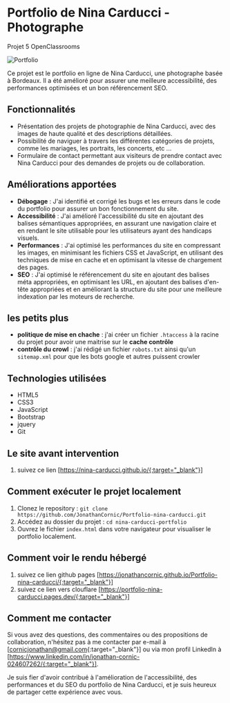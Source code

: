 # Portfolio de Nina Carducci - Photographe
Projet 5 OpenClassrooms

![Portfolio](https://img.shields.io/badge/Portfolio-Nina%20Carducci-orange)

Ce projet est le portfolio en ligne de Nina Carducci, une photographe basée à Bordeaux. Il a été amélioré pour assurer une meilleure accessibilité, des performances optimisées et un bon référencement SEO.

## Fonctionnalités

- Présentation des projets de photographie de Nina Carducci, avec des images de haute qualité et des descriptions détaillées.
- Possibilité de naviguer à travers les différentes catégories de projets, comme les mariages, les portraits, les  concerts, etc ...
- Formulaire de contact permettant aux visiteurs de prendre contact avec Nina Carducci pour des demandes de projets ou de collaboration.

## Améliorations apportées

- **Débogage** : J'ai identifié et corrigé les bugs et les erreurs dans le code du portfolio pour assurer un bon fonctionnement du site.
- **Accessibilité** : J'ai amélioré l'accessibilité du site en ajoutant des balises sémantiques appropriées, en assurant une navigation claire et en rendant le site utilisable pour les utilisateurs ayant des handicaps visuels.
- **Performances** : J'ai optimisé les performances du site en compressant les images, en minimisant les fichiers CSS et JavaScript, en utilisant des techniques de mise en cache et en optimisant la vitesse de chargement des pages.
- **SEO** : J'ai optimisé le référencement du site en ajoutant des balises méta appropriées, en optimisant les URL, en ajoutant des balises d'en-tête appropriées et en améliorant la structure du site pour une meilleure indexation par les moteurs de recherche.

## les petits plus

- **politique de mise en chache** : j'ai créer un fichier `.htaccess` à la racine du projet pour avoir une maitrise sur le __cache contrôle__
- **contrôle du crowl** : j'ai rédigé un fichier `robots.txt` ainsi qu'un `sitemap.xml` pour que les bots google et autres puissent crowler

## Technologies utilisées

- HTML5
- CSS3
- JavaScript
- Bootstrap
- jquery
- Git

## Le site avant intervention

1. suivez ce lien [https://nina-carducci.github.io/{:target="_blank"}]

## Comment exécuter le projet localement

1. Clonez le repository : `git clone https://github.com/JonathanCornic/Portfolio-nina-carducci.git`
2. Accédez au dossier du projet : `cd nina-carducci-portfolio`
3. Ouvrez le fichier `index.html` dans votre navigateur pour visualiser le portfolio localement.

## Comment voir le rendu hébergé

1. suivez ce lien github pages [https://jonathancornic.github.io/Portfolio-nina-carducci/{:target="_blank"}]
2. suivez ce lien vers clouflare [https://portfolio-nina-carducci.pages.dev/{:target="_blank"}]

## Comment me contacter

Si vous avez des questions, des commentaires ou des propositions de collaboration, n'hésitez pas à me contacter par e-mail à [cornicjonathan@gmail.com{:target="_blank"}] ou via mon profil LinkedIn à [https://www.linkedin.com/in/jonathan-cornic-024607262/{:target="_blank"}].

Je suis fier d'avoir contribué à l'amélioration de l'accessibilité, des performances et du SEO du portfolio de Nina Carducci, et je suis heureux de partager cette expérience avec vous.
